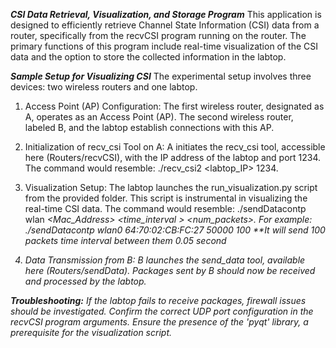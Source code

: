 ***CSI Data Retrieval, Visualization, and Storage Program***
This application is designed to efficiently retrieve Channel State Information (CSI) data from a router, specifically from the recvCSI program running on the router. The primary functions of this program include real-time visualization of the CSI data and the option to store the collected information in the labtop.

***Sample Setup for Visualizing CSI***
The experimental setup involves three devices: two wireless routers and one labtop.

1. Access Point (AP) Configuration:
The first wireless router, designated as A, operates as an Access Point (AP).
The second wireless router, labeled B, and the labtop establish connections with this AP.

2. Initialization of recv_csi Tool on A:
A initiates the recv_csi tool, accessible here (Routers/recvCSI), with the IP address of the labtop and port 1234.
The command would resemble: ./recv_csi2 <labtop_IP> 1234.

3. Visualization Setup:
The labtop launches the run_visualization.py script from the provided folder.
This script is instrumental in visualizing the real-time CSI data.
The command would resemble: ./sendDatacontp wlan<i> <Mac_Address> <time_interval > <num_packets>. 
For example: ./sendDatacontp wlan0 64:70:02:CB:FC:27 50000 100
**It will send 100 packets time interval between them 0.05 second

4. Data Transmission from B:
B launches the send_data tool, available here (Routers/sendData).
Packages sent by B should now be received and processed by the labtop.

***Troubleshooting:***
If the labtop fails to receive packages, firewall issues should be investigated.
Confirm the correct UDP port configuration in the recvCSI program arguments.
Ensure the presence of the 'pyqt' library, a prerequisite for the visualization script.





